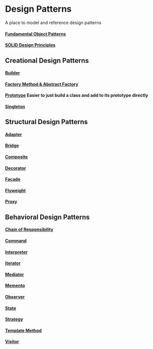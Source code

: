 # Design Patterns

A place to model and reference design patterns

#### [Fundamental Object Patterns](https://github.com/Adamskoullos/design-patterns/blob/main/object-fundamentals.md)

#### [SOLID Design Principles](https://github.com/Adamskoullos/design-patterns/blob/main/SOLID.md)

## Creational Design Patterns

#### [Builder](https://github.com/Adamskoullos/design-patterns/blob/main/creational/builder.md)

#### [Factory Method & Abstract Factory](https://github.com/Adamskoullos/design-patterns/blob/main/creational/factory.md)

#### [Prototype]() Easier to just build a class and add to its prototype directly

#### [Singleton]()

## Structural Design Patterns

#### [Adapter]()

#### [Bridge]()

#### [Composite]()

#### [Decorator]()

#### [Facade]()

#### [Flyweight]()

#### [Proxy]()

## Behavioral Design Patterns

#### [Chain of Responsibility]()

#### [Command]()

#### [Interpreter]()

#### [Iterator]()

#### [Mediator]()

#### [Memento]()

#### [Observer]()

#### [State]()

#### [Strategy]()

#### [Template Method]()

#### [Visitor]()
